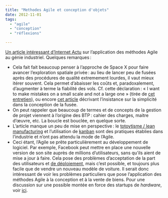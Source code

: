 ```yaml
---
title: "Methodes Agile et conception d'objets"
date: 2012-11-01
tags:
  - "agile"
  - "conception"
  - "réflexions"

---
```


[Un article intéressant d’Internet Actu](http://www.internetactu.net/2012/10/31/methodes-agiles-la-conception-logicielle-appliquee-au-monde-physique/) sur l’application des méthodes Agile au génie industriel. Quelques remarques :

- Cela fait fait beaucoup penser à l’approche de Space X pour faire avancer l’exploration spatiale privée : au lieu de lancer peu de fusées après des procédures de qualité extremement lourdes, il vaut mieux itérer souvent. Cela permet d’abaisser les coûts et, paradoxalement, d’augmenter à terme la fiabilité des vols. Cf. cette déclaration : « I want to make mistakes on a small scale and not a large one » (tirée de [cet entretien](http://www.wired.com/science/space/news/2008/08/musk_qa)), ou encore [cet article](http://www.airspacemag.com/space-exploration/Visionary-Launchers-Employees.html) décrivant l’insistance sur la simplicité dans la conception de la fusée.
- On peut rappeler que beaucoup de termes et de concepts de la gestion de projet viennent à l’origine des BTP : cahier des charges, maitre d’œuvre, etc. La boucle est bouclée, en quelque sorte.
- L’article manque un peu de mise en perspective : le [totoytisme / lean manufacturing](http://en.wikipedia.org/wiki/Lean_manufacturing) et l’utilisation de [kanban](http://fr.wikipedia.org/wiki/Kanban) sont des pratiques établies dans l’industrie et n’ont pas attendu la mode de l’Agile.
- Ceci étant, l’Agile se prête particulièrement au développement de logiciel. Par exemple, Facebook peut mettre en place une nouvelle version de son site auprès de millions d’utilisateurs, sans qu’ils aient de mise a jour à faire. Cela pose des problèmes d’acceptation de la part des utilisateurs et [de déploiement](http://arstechnica.com/business/2012/04/exclusive-a-behind-the-scenes-look-at-facebook-release-engineering/), mais c’est possible, et toujours plus facile que de vendre un nouveau modèle de voiture. Il serait donc intéressant de voir les problèmes particuliers que pose l’application des méthodes Agile à la conception et à la vente de biens. Pour une discussion sur une possible montée en force des startups de _hardware_, voir [ici](http://news.ycombinator.com/item?id=4688863).
